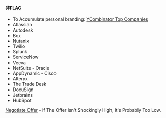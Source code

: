 #### 非FLAG
* To Accumulate personal branding: [YCombinator Top Companies](https://www.ycombinator.com/topcompanies/)
* Atlassian
* Autodesk
* Box
* Nutanix
* Twilio
* Splunk
* ServiceNow
* Veeva
* NetSuite - Oracle
* AppDynamic - Cisco
* Alteryx
* The Trade Desk
* DocuSign
* Jetbrains
* HubSpot

[Negotiate Offer](https://haseebq.com/my-ten-rules-for-negotiating-a-job-offer/) - If The Offer Isn't Shockingly High, It's Probably Too Low.
